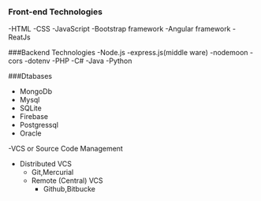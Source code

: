 ### Front-end Technologies
-HTML
-CSS
-JavaScript
-Bootstrap framework
-Angular framework
-ReatJs

###Backend Technologies
-Node.js
    -express.js(middle ware)
    -nodemoon
    -cors
    -dotenv
-PHP
-C#
-Java
-Python

###Dtabases
- MongoDb
- Mysql
- SQLite
- Firebase
- Postgressql
- Oracle
 
-VCS or Source Code Management
   - Distributed VCS
     - Git,Mercurial
     - Remote (Central) VCS
        - Github,Bitbucke